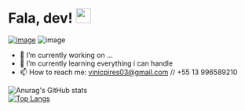 # Fala, dev! <img src="https://raw.githubusercontent.com/MartinHeinz/MartinHeinz/master/wave.gif" width="30px">

[![image](https://img.shields.io/badge/LinkedIn-0077B5?style=for-the-badge&logo=linkedin&logoColor=white)](https://www.linkedin.com/in/vinicpires/)
![image](	https://img.shields.io/badge/Gmail-D14836?style=for-the-badge&logo=gmail&logoColor=white)
- 🔭 I’m currently working on ...
- 🌱 I’m currently learning everything i can handle
- 📫 How to reach me: vinicpires03@gmail.com // +55 13 996589210


![Anurag's GitHub stats](https://github-readme-stats.vercel.app/api?username=viniciuscarvalhopires&show_icons=true&theme=dark)  
[![Top Langs](https://github-readme-stats.vercel.app/api/top-langs/?username=viniciuscarvalhopires&layout=compact&card_width=445px&theme=dark)](https://github.com/anuraghazra/github-readme-stats)



